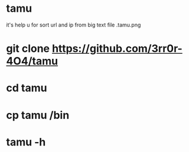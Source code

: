 # tamu

it's help u for sort url and ip from big text file 
.tamu.png
# git clone https://github.com/3rr0r-4O4/tamu
# cd tamu
# cp tamu /bin
# tamu -h
